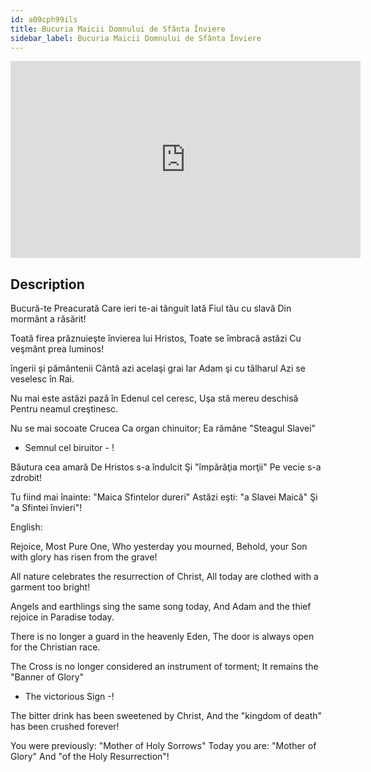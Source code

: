 ```yaml
---
id: a09cph99ils
title: Bucuria Maicii Domnului de Sfânta Înviere
sidebar_label: Bucuria Maicii Domnului de Sfânta Înviere
---
```


<iframe
  width="560"
  height="315"
  src="https://www.youtube.com/embed/a09cph99ils"
  title="YouTube video player"
  frameborder="0"
  allow="accelerometer; autoplay; clipboard-write; encrypted-media; gyroscope; picture-in-picture; web-share"
  referrerpolicy="strict-origin-when-cross-origin"
  allowfullscreen
></iframe>

## Description

Bucură-te Preacurată 
Care ieri te-ai tânguit 
Iată Fiul tău cu slavă 
Din mormânt a răsărit! 

Toată firea prăznuieşte 
învierea lui Hristos, 
Toate se îmbracă astăzi 
Cu veşmânt prea luminos! 

îngerii şi pământenii 
Cântă azi acelaşi grai 
Iar Adam şi cu tâlharul 
Azi se veselesc în Rai. 

Nu mai este astăzi pază 
în Edenul cel ceresc, 
Uşa stă mereu deschisă 
Pentru neamul creştinesc. 

Nu se mai socoate Crucea 
Ca organ chinuitor; 
Ea rămâne "Steagul Slavei" 
- Semnul cel biruitor - ! 

Băutura cea amară 
De Hristos s-a îndulcit 
Şi "împărăţia morţii" 
Pe vecie s-a zdrobit! 

Tu fiind mai înainte: 
"Maica Sfintelor dureri" 
Astăzi eşti: "a Slavei Maică" 
Şi "a Sfintei învieri"!

English:

Rejoice, Most Pure One, 
Who yesterday you mourned, 
Behold, your Son with glory 
has risen from the grave!

All nature celebrates 
the resurrection of Christ,
All today are clothed 
with a garment too bright!

Angels and earthlings 
sing the same song today,
And Adam and the thief 
rejoice in Paradise today.

There is no longer 
a guard in the heavenly Eden,
The door is always 
open for the Christian race.

The Cross is no longer 
considered an instrument of torment;
It remains the "Banner of Glory"
- The victorious Sign -!

The bitter drink has been 
sweetened by Christ,
And the "kingdom of death" 
has been crushed forever!

You were previously:
"Mother of Holy Sorrows"
Today you are: "Mother of Glory"
And "of the Holy Resurrection"!
